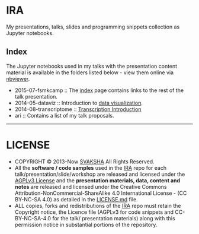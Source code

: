 # IRA

My presentations, talks, slides and programming snippets collection as Jupyter notebooks. 

## Index
The Jupyter notebooks used in my talks with the presentation content material is available in the folders listed below - view them online via [nbviewer](http://nbviewer.ipython.org/github/svaksha/ira/). 

+ 2015-07-fsmkcamp :: The [index](http://nbviewer.ipython.org/github/svaksha/ira/blob/master/2015-07-fsmkcamp/00_index.ipynb) page contains links to the rest of the talk presentation.
+ 2014-05-dataviz :: Introduction to [data visualization](http://nbviewer.ipython.org/github/svaksha/ira/blob/master/2014-05-dataviz/01_DV_IML_intro.ipynb).
+ 2014-08-transcriptome :: [Transcription Introduction](http://nbviewer.ipython.org/github/svaksha/ira/blob/master/2014-08-transcriptome/01_transcriptome_intro.ipynb)
+ ari :: Contains a list of my talk proposals.

----

# LICENSE
+ COPYRIGHT © 2013-Now [SVAKSHA](http://svaksha.com/pages/Bio) All Rights Reserved. 
+ All the __software / code samples__ used in the [IRA](https://github.com/svaksha/ira/) repo for each talk/presentation/slide/workshop are released and licensed under the [AGPLv3 License](http://www.gnu.org/licenses/agpl.html) and the __presentation materials, data, content and notes__ are released and licensed under the Creative Commons Attribution-NonCommercial-ShareAlike 4.0 International License - (CC BY-NC-SA 4.0) as detailed in the [LICENSE.md](https://github.com/svaksha/ira/blob/master/LICENSE.md) file. 
+ ALL copies, forks and redistributions of the [IRA](https://github.com/svaksha/ira/) repo must retain the Copyright notice, the Licence file (AGPLv3 for code snippets and CC-BY-NC-SA-4.0 for the talk/ presentation materials) along with this permission notice in substantial portions of the repository.

